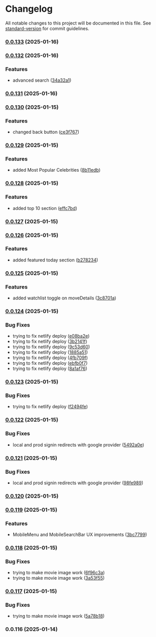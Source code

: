 # Changelog

All notable changes to this project will be documented in this file. See [standard-version](https://github.com/conventional-changelog/standard-version) for commit guidelines.

### [0.0.133](https://github.com/your-username/watchhub/compare/v0.0.132...v0.0.133) (2025-01-16)

### [0.0.132](https://github.com/your-username/watchhub/compare/v0.0.131...v0.0.132) (2025-01-16)


### Features

* advanced search ([34a32a1](https://github.com/your-username/watchhub/commit/34a32a1e4c1139ff584f08ab115dd2419a61c0ce))

### [0.0.131](https://github.com/your-username/watchhub/compare/v0.0.130...v0.0.131) (2025-01-16)

### [0.0.130](https://github.com/your-username/watchhub/compare/v0.0.129...v0.0.130) (2025-01-15)


### Features

* changed back button ([ce3f767](https://github.com/your-username/watchhub/commit/ce3f767ad0479e289c3635e16cddaf4320a1c4e6))

### [0.0.129](https://github.com/your-username/watchhub/compare/v0.0.128...v0.0.129) (2025-01-15)


### Features

* added Most Popular Celebrities ([8b11edb](https://github.com/your-username/watchhub/commit/8b11edb368752a7737efc656f58fedf812d8d51a))

### [0.0.128](https://github.com/your-username/watchhub/compare/v0.0.127...v0.0.128) (2025-01-15)


### Features

* added top 10 section ([effc7bd](https://github.com/your-username/watchhub/commit/effc7bdacca5787d06e44a8921202c996e53b1fc))

### [0.0.127](https://github.com/your-username/watchhub/compare/v0.0.126...v0.0.127) (2025-01-15)

### [0.0.126](https://github.com/your-username/watchhub/compare/v0.0.125...v0.0.126) (2025-01-15)


### Features

* added featured today section ([b278234](https://github.com/your-username/watchhub/commit/b2782347a354740b317f0bb583afa45d6c96f679))

### [0.0.125](https://github.com/your-username/watchhub/compare/v0.0.124...v0.0.125) (2025-01-15)


### Features

* added watchlist toggle on moveDetails ([3c8701a](https://github.com/your-username/watchhub/commit/3c8701a59ad8243e74c482a38082ac87bec9d95e))

### [0.0.124](https://github.com/your-username/watchhub/compare/v0.0.123...v0.0.124) (2025-01-15)


### Bug Fixes

* trying to fix netlify deploy ([e08ba2e](https://github.com/your-username/watchhub/commit/e08ba2e194d8c4c4a12eb3c8a3279e0b101dabd1))
* trying to fix netlify deploy ([3b2141f](https://github.com/your-username/watchhub/commit/3b2141ffb66292d7da17c373e590970ef6b68721))
* trying to fix netlify deploy ([9c53d60](https://github.com/your-username/watchhub/commit/9c53d60534f70d2464dbf9067798dc7417bb21ea))
* trying to fix netlify deploy ([1885a51](https://github.com/your-username/watchhub/commit/1885a51a11d1387fe0927c6da55fcd0ce8f072b0))
* trying to fix netlify deploy ([4fb709f](https://github.com/your-username/watchhub/commit/4fb709f42ba06e4ddd97819245bf1a4e1dc948b0))
* trying to fix netlify deploy ([ebfb0f7](https://github.com/your-username/watchhub/commit/ebfb0f73395732210679be21c56d728e32c86615))
* trying to fix netlify deploy ([8a1af76](https://github.com/your-username/watchhub/commit/8a1af76920fec028ceee7093cd69208c39f56995))

### [0.0.123](https://github.com/your-username/watchhub/compare/v0.0.122...v0.0.123) (2025-01-15)


### Bug Fixes

* trying to fix netlify deploy ([f2494fe](https://github.com/your-username/watchhub/commit/f2494fe12a2e2f021d3190e4b0bb88d34b3dd9f1))

### [0.0.122](https://github.com/your-username/watchhub/compare/v0.0.121...v0.0.122) (2025-01-15)


### Bug Fixes

* local and prod signin redirects with google provider ([5492a0e](https://github.com/your-username/watchhub/commit/5492a0e2c825d112d2e87f0ce63dcc0d745a3138))

### [0.0.121](https://github.com/your-username/watchhub/compare/v0.0.120...v0.0.121) (2025-01-15)


### Bug Fixes

* local and prod signin redirects with google provider ([98fe989](https://github.com/your-username/watchhub/commit/98fe98970ebc34279677b9cfba76ef1f4c66ac45))

### [0.0.120](https://github.com/your-username/watchhub/compare/v0.0.119...v0.0.120) (2025-01-15)

### [0.0.119](https://github.com/your-username/watchhub/compare/v0.0.118...v0.0.119) (2025-01-15)


### Features

* MobileMenu and MobileSearchBar UX improvements ([3bc7799](https://github.com/your-username/watchhub/commit/3bc77993b5a5a9d4aae03e44a9b8b52fea45d3ff))

### [0.0.118](https://github.com/your-username/watchhub/compare/v0.0.117...v0.0.118) (2025-01-15)


### Bug Fixes

* trying to make movie image work ([6f96c3a](https://github.com/your-username/watchhub/commit/6f96c3ae05a753d4b46373a4eb187f85821ffae2))
* trying to make movie image work ([3a53f55](https://github.com/your-username/watchhub/commit/3a53f55a44a8603818ee46c2612db8eccb60cff6))

### [0.0.117](https://github.com/your-username/watchhub/compare/v0.0.116...v0.0.117) (2025-01-15)


### Bug Fixes

* trying to make movie image work ([5a78b18](https://github.com/your-username/watchhub/commit/5a78b185fc0c69b6d76a7ed90f39eecc674d5402))

### 0.0.116 (2025-01-14)

